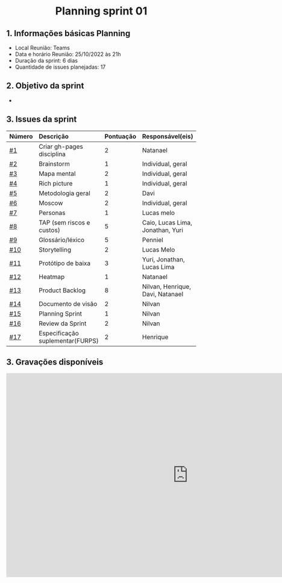 # <center> Planning sprint 01


## 1. Informações básicas Planning
  - Local Reunião: Teams
  - Data e horário Reunião: 25/10/2022 às 21h
  - Duração da sprint: 6 dias
  - Quantidade de issues planejadas: 17

## 2. Objetivo da sprint 
  -

## 3. Issues da sprint

| Número | Descrição | Pontuação | Responsável(eis) |
| :- | :- | :- | :- |
| [#1](https://github.com/UnBArqDsw2021-2/2021.2_G2_lava-jato/issues/1)   | Criar gh-pages disciplina | 2 | Natanael |
| [#2](https://github.com/UnBArqDsw2021-2/2021.2_G2_lava-jato/issues/2)   | Brainstorm | 1 | Individual, geral  |
| [#3](https://github.com/UnBArqDsw2021-2/2021.2_G2_lava-jato/issues/3)   | Mapa mental |2| Individual, geral  |
| [#4](https://github.com/UnBArqDsw2021-2/2021.2_G2_lava-jato/issues/4)   | Rich picture | 1 | Individual, geral  |
| [#5](https://github.com/UnBArqDsw2021-2/2021.2_G2_lava-jato/issues/5)   | Metodologia geral | 2 | Davi |
| [#6](https://github.com/UnBArqDsw2021-2/2021.2_G2_lava-jato/issues/6)   | Moscow | 2 | Individual, geral  |
| [#7](https://github.com/UnBArqDsw2021-2/2021.2_G2_lava-jato/issues/7)   | Personas | 1 | Lucas melo  |
| [#8](https://github.com/UnBArqDsw2021-2/2021.2_G2_lava-jato/issues/8)   | TAP (sem riscos e custos) | 5 | Caio, Lucas Lima, Jonathan, Yuri|
| [#9](https://github.com/UnBArqDsw2021-2/2021.2_G2_lava-jato/issues/9)   | Glossário/léxico | 5 | Penniel  |
| [#10](https://github.com/UnBArqDsw2021-2/2021.2_G2_lava-jato/issues/10)   | Storytelling | 2 | Lucas Melo  |
| [#11](https://github.com/UnBArqDsw2021-2/2021.2_G2_lava-jato/issues/11)   | Protótipo de baixa | 3 | Yuri, Jonathan, Lucas Lima  |
| [#12](https://github.com/UnBArqDsw2021-2/2021.2_G2_lava-jato/issues/12)   | Heatmap | 1 |  Natanael |
| [#13](https://github.com/UnBArqDsw2021-2/2021.2_G2_lava-jato/issues/13)   | Product Backlog | 8 | Nilvan, Henrique, Davi, Natanael |
| [#14](https://github.com/UnBArqDsw2021-2/2021.2_G2_lava-jato/issues/14)   | Documento de visão | 2 | Nilvan  |
| [#15](https://github.com/UnBArqDsw2021-2/2021.2_G2_lava-jato/issues/15)   | Planning Sprint | 1 |  Nilvan |
| [#16](https://github.com/UnBArqDsw2021-2/2021.2_G2_lava-jato/issues/15)   | Review da Sprint | 2 |  Nilvan |
| [#17](https://github.com/UnBArqDsw2021-2/2021.2_G2_lava-jato/issues/17)   | Especificação suplementar(FURPS) | 2 |  Henrique |


## 3. Gravações disponíveis

<iframe width="964" height="542" src="https://www.youtube.com/embed/iaJnCPtc00Q" title="YouTube video player" frameborder="0" allow="accelerometer; autoplay; clipboard-write; encrypted-media; gyroscope; picture-in-picture" allowfullscreen></iframe>

   

